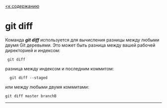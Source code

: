 [<к содержанию](/readme.md)

# **git diff**

Команда ***git diff*** используется для вычисления разницы между любыми двумя Git деревьями. Это может быть разница между вашей рабочей директорией и индексом:

~~~~bash=
 git diff
 ~~~~
  
разница между индексом и последним коммитом:
  
~~~~bash=
  git diff --staged
~~~~

или между любыми двумя коммитами:

~~~~bash=
git diff master branchB
~~~~

---
